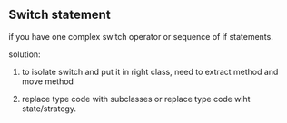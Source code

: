 ## Switch statement

if you have one complex switch operator or sequence of if statements.


solution:

 1. to isolate switch and put it in right class,  need to extract method and move method

 2. replace type code with subclasses or replace type code wiht state/strategy.

